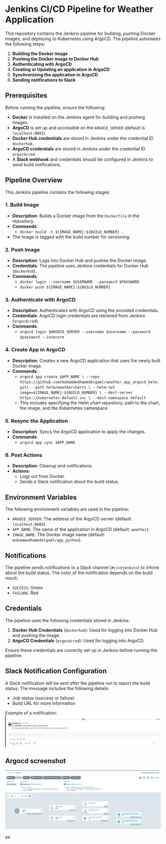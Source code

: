 # Jenkins CI/CD Pipeline for Weather Application

This repository contains the Jenkins pipeline for building, pushing Docker images, and deploying to Kubernetes using ArgoCD. The pipeline automates the following steps:

1. **Building the Docker image**
2. **Pushing the Docker image to Docker Hub**
3. **Authenticating with ArgoCD**
4. **Creating or Updating an application in ArgoCD**
5. **Synchronizing the application in ArgoCD**
6. **Sending notifications to Slack**

## Prerequisites

Before running the pipeline, ensure the following:

- **Docker** is installed on the Jenkins agent for building and pushing images.
- **ArgoCD** is set up and accessible on the `ARGOCD_SERVER` (default is `localhost:8082`).
- **Docker Hub credentials** are stored in Jenkins under the credential ID `dockerhub`.
- **ArgoCD credentials** are stored in Jenkins under the credential ID `argocdcred`.
- A **Slack webhook** and credentials should be configured in Jenkins to send build notifications.

## Pipeline Overview

This Jenkins pipeline contains the following stages:

### 1. Build Image
- **Description**: Builds a Docker image from the `Dockerfile` in the repository.
- **Commands**:
  - `docker build -t ${IMAGE_NAME}:${BUILD_NUMBER} .`
- The image is tagged with the build number for versioning.

### 2. Push Image
- **Description**: Logs into Docker Hub and pushes the Docker image.
- **Credentials**: The pipeline uses Jenkins credentials for Docker Hub (`dockerhub`).
- **Commands**:
  - `docker login --username $USERNAME --password $PASSWORD`
  - `docker push ${IMAGE_NAME}:${BUILD_NUMBER}`

### 3. Authenticate with ArgoCD
- **Description**: Authenticates with ArgoCD using the provided credentials.
- **Credentials**: ArgoCD login credentials are retrieved from Jenkins (`argocdcred`).
- **Commands**:
  - `argocd login $ARGOCD_SERVER --username $username --password $password --insecure`

### 4. Create App in ArgoCD
- **Description**: Creates a new ArgoCD application that uses the newly built Docker image.
- **Commands**:
  - `argocd app create $APP_NAME \
     --repo https://github.com/muhammedhamedelgaml/weather_app_argocd_helm.git\
     --path helm/weathercharts \
     --helm-set image=${IMAGE_NAME}:${BUILD_NUMBER} \
     --dest-server https://kubernetes.default.svc \
     --dest-namespace default
`
  - This includes specifying the Helm chart repository, path to the chart, the image, and the Kubernetes namespace.

### 5. Resync the Application
- **Description**: Syncs the ArgoCD application to apply the changes.
- **Commands**:
  - `argocd app sync $APP_NAME`

### 6. Post Actions
- **Description**: Cleanup and notifications.
- **Actions**:
  - Logs out from Docker.
  - Sends a Slack notification about the build status.

## Environment Variables

The following environment variables are used in the pipeline:

- `ARGOCD_SERVER`: The address of the ArgoCD server (default: `localhost:8082`).
- `APP_NAME`: The name of the application in ArgoCD (default: `weather`).
- `IMAGE_NAME`: The Docker image name (default: `muhammedhamedelgaml/app_python`).

## Notifications

The pipeline sends notifications to a Slack channel (`#cicdjenkins`) to inform about the build status. The color of the notification depends on the build result:

- `SUCCESS`: Green
- `FAILURE`: Red

## Credentials

The pipeline uses the following credentials stored in Jenkins:

1. **Docker Hub Credentials** (`dockerhub`): Used for logging into Docker Hub and pushing the image.
2. **ArgoCD Credentials** (`argocdcred`): Used for logging into ArgoCD.

Ensure these credentials are correctly set up in Jenkins before running the pipeline.

## Slack Notification Configuration

A Slack notification will be sent after the pipeline run to report the build status. The message includes the following details:

- Job status (success or failure)
- Build URL for more information

Example of a notification:
![SLACK ](/screenshots/slack.png)

## Argocd screenshot
![Argocd](/screenshots/argocd.png)


ee
